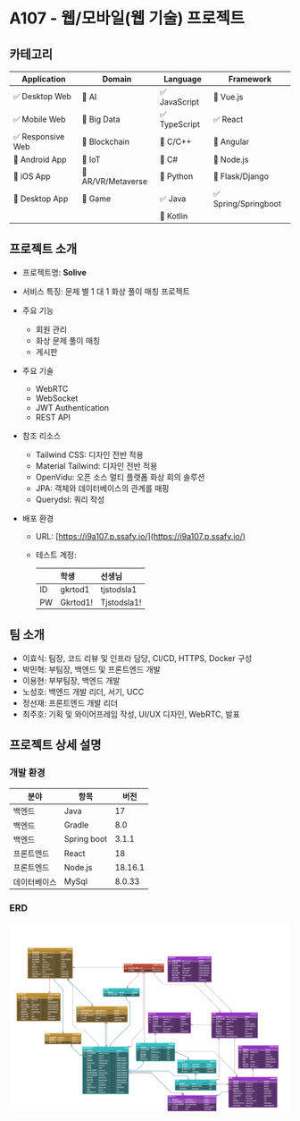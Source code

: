 # A107 - 웹/모바일(웹 기술) 프로젝트

<!-- 필수 항목 -->

## 카테고리

| Application | Domain | Language | Framework |
| ---- | ---- | ---- | ---- |
| :white_check_mark: Desktop Web | :black_square_button: AI | :white_check_mark: JavaScript | :black_square_button: Vue.js |
| :white_check_mark: Mobile Web | :black_square_button: Big Data | :white_check_mark: TypeScript | :white_check_mark: React |
| :white_check_mark: Responsive Web | :black_square_button: Blockchain | :black_square_button: C/C++ | :black_square_button: Angular |
| :black_square_button: Android App | :black_square_button: IoT | :black_square_button: C# | :black_square_button: Node.js |
| :black_square_button: iOS App | :black_square_button: AR/VR/Metaverse | :black_square_button: Python | :black_square_button: Flask/Django |
| :black_square_button: Desktop App | :black_square_button: Game | :white_check_mark: Java | :white_check_mark: Spring/Springboot |
| | | :black_square_button: Kotlin | |

<!-- 필수 항목 -->

## 프로젝트 소개

* 프로젝트명: **Solive**
* 서비스 특징: 문제 별 1 대 1 화상 풀이 매칭 프로젝트
* 주요 기능
  - 회원 관리
  - 화상 문제 풀이 매칭
  - 게시판
* 주요 기술
  - WebRTC
  - WebSocket
  - JWT Authentication
  - REST API
* 참조 리소스
  * Tailwind CSS: 디자인 전반 적용
  * Material Tailwind: 디자인 전반 적용
  * OpenVidu: 오픈 소스 멀티 플랫폼 화상 회의 솔루션
  * JPA: 객체와 데이터베이스의 관계를 매핑
  * Querydsl: 쿼리 작성
* 배포 환경
  - URL: [https://i9a107.p.ssafy.io/](https://i9a107.p.ssafy.io/)
  <!-- 웹 서비스, 랜딩 페이지, 프로젝트 소개 등의 배포 URL 기입 -->
  - 테스트 계정:

    || 학생 | 선생님 |
    | ---- | ---- | ---- |
    | ID | gkrtod1 | tjstodsla1 |
    | PW | Gkrtod1! | Tjstodsla1! |

  <!-- 로그인이 필요한 경우, 사용 가능한 테스트 계정(ID/PW) 기입 -->

<!-- 자유 양식 -->

## 팀 소개
* 이효식: 팀장, 코드 리뷰 및 인프라 담당, CI/CD, HTTPS, Docker 구성
* 박민혁: 부팀장, 백엔드 및 프론트엔드 개발
* 이용현: 부부팀장, 백엔드 개발
* 노성호: 백엔드 개발 리더, 서기, UCC
* 정선재: 프론트엔드 개발 리더
* 최주호: 기획 및 와이어프레임 작성, UI/UX 디자인, WebRTC, 발표

<!-- 자유 양식 -->

## 프로젝트 상세 설명
### 개발 환경
| 분야 | 항목 | 버전 |
| ---- | ---- | ---- |
| 백엔드 | Java | 17 |
| 백엔드 | Gradle | 8.0 |
| 백엔드 |Spring boot | 3.1.1 |
| 프론트엔드 | React | 18 |
| 프론트엔드 | Node.js | 18.16.1 |
| 데이터베이스 | MySql | 8.0.33 |

### ERD
![ERD](./img/Solive_erd.png) 
<!-- 개발 환경, 기술 스택, 시스템 구성도, ERD, 기능 상세 설명 등 -->
